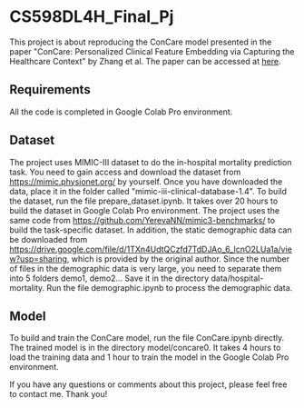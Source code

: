 # CS598DL4H_Final_Pj
This project is about reproducing the ConCare model presented in the paper "ConCare: Personalized Clinical Feature Embedding via Capturing the Healthcare Context" by Zhang et al. The paper can be accessed at [here](https://arxiv.org/abs/1911.12216).

## Requirements
All the code is completed in Google Colab Pro environment.

## Dataset
The project uses MIMIC-III dataset to do the in-hospital mortality prediction task. You need to gain access and download the dataset from https://mimic.physionet.org/ by yourself. Once you have downloaded the data, place it in the folder called "mimic-iii-clinical-database-1.4". To build the dataset, run the file prepare_dataset.ipynb. It takes over 20 hours to build the dataset in Google Colab Pro environment. The project uses the same code from https://github.com/YerevaNN/mimic3-benchmarks/ to build the task-specific dataset.
In addition, the static demographic data can be downloaded from https://drive.google.com/file/d/1TXn4UdtQCzfd7TdDJAo_6_IcnO2LUa1a/view?usp=sharing, which is provided by the original author. Since the number of files in the demographic data is very large, you need to separate them into 5 folders demo1, demo2... Save it in the directory data/hospital-mortality. Run the file demographic.ipynb to process the demographic data.

## Model
To build and train the ConCare model, run the file ConCare.ipynb directly. The trained model is in the directory model/concare0. It takes 4 hours to load the training data and 1 hour to train the model in the Google Colab Pro environment.

If you have any questions or comments about this project, please feel free to contact me. Thank you!
